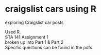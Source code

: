 # craigslist cars using R
exploring Craigslist car posts

Used R.  
STA 141 Assignment 1  
broken up into Part 1 & Part 2  
Specific questions can be found in the pdfs. 
